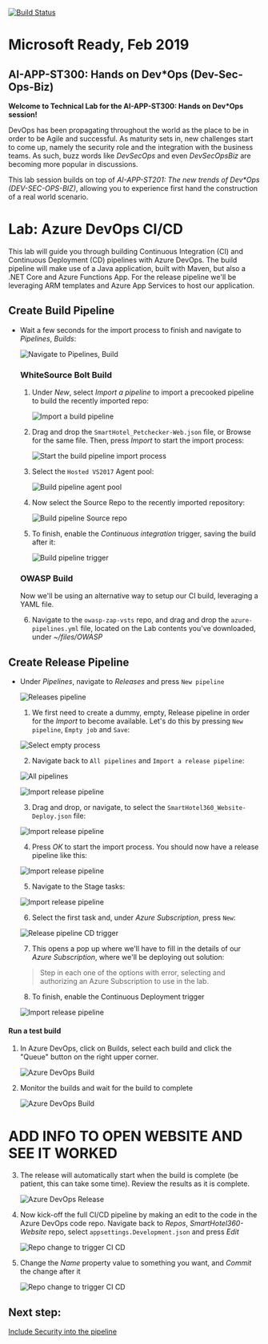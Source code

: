 [![Build Status](https://dev.azure.com/MSREADY19Sandbox/devsecopsbiz-session/_apis/build/status/technical-lab?branchName=master)](https://dev.azure.com/MSREADY19Sandbox/devsecopsbiz-session/_build/latest?definitionId=4&branchName=master)


# Microsoft Ready, Feb 2019
## AI-APP-ST300: Hands on Dev*Ops (Dev-Sec-Ops-Biz) 

**Welcome to Technical Lab for the AI-APP-ST300: Hands on Dev*Ops session!**

DevOps has been propagating throughout the world as the place to be in order to be Agile and successful. 
As maturity sets in, new challenges start to come up, namely the security role and the integration with the business teams. 
As such, buzz words like _DevSecOps_ and even _DevSecOpsBiz_ are becoming more popular in discussions. 

This lab session builds on top of _AI-APP-ST201: The new trends of Dev*Ops (DEV-SEC-OPS-BIZ)_, allowing you to experience first hand the construction of a real world scenario.

# Lab: Azure DevOps CI/CD

This lab will guide you through building Continuous Integration (CI) and Continuous Deployment (CD) pipelines with Azure DevOps. The build pipeline will make use of a Java application, built with Maven, but also a .NET Core and Azure Functions App.
For the release pipeline we'll be leveraging ARM templates and Azure App Services to host our application.

## Create Build Pipeline

* Wait a few seconds for the import process to finish and navigate to *Pipelines*, *Builds*:

    ![Navigate to Pipelines, Build](../img/AzureDevOpsLab-Builds-01.png)

    ### WhiteSource Bolt Build
    1. Under *New*, select *Import a pipeline* to import a precooked pipeline to build the recently imported repo:

        ![Import a build pipeline](../img/AzureDevOpsLab-Builds-02.png)

    2. Drag and drop the `SmartHotel_Petchecker-Web.json` file, or Browse for the same file. Then, press *Import* to start the import process:

        ![Start the build pipeline import process](../img/AzureDevOpsLab-Builds-03.png)
    
    3. Select the `Hosted VS2017` Agent pool:

        ![Build pipeline agent pool](../img/AzureDevOpsLab-Builds-04.png)

    4. Now select the Source Repo to the recently imported repository:

        ![Build pipeline Source repo](../img/AzureDevOpsLab-Builds-05.png)

    5. To finish, enable the *Continuous integration* trigger, saving the build after it:

        ![Build pipeline trigger](../img/AzureDevOpsLab-Builds-trigger.png)

    ### OWASP Build
    
    Now we'll be using an alternative way to setup our CI build, leveraging a YAML file.

    6. Navigate to the `owasp-zap-vsts` repo, and drag and drop the `azure-pipelines.yml` file, located on the Lab contents you've downloaded, under *~/files/OWASP*


## Create Release Pipeline

* Under *Pipelines*, navigate to *Releases* and press `New pipeline`

     ![Releases pipeline](../img/AzureDevOpsLab-Releases-01.png)

    1. We first need to create a dummy, empty, Release pipeline in order for the *Import* to become available. 
    Let's do this by pressing `New pipeline`, `Empty job` and `Save`:

    ![Select empty process](../img/AzureDevOpsLab-Releases-02.png)

    2. Navigate back to `All pipelines` and `Import a release pipeline`:

    ![All pipelines](../img/AzureDevOpsLab-Releases-04.png)

    ![Import release pipeline](../img/AzureDevOpsLab-Releases-05.png)

    3. Drag and drop, or navigate, to select the `SmartHotel360_Website-Deploy.json` file:

    ![Import release pipeline](../img/AzureDevOpsLab-Releases-06.png)

    4. Press *OK* to start the import process. You should now have a release pipeline like this:

    ![Import release pipeline](../img/AzureDevOpsLab-Releases-07.png)

    5. Navigate to the Stage tasks:

    ![Import release pipeline](../img/AzureDevOpsLab-Releases-08.png)

    6. Select the first task and, under *Azure Subscription*, press `New`:

    ![Release pipeline CD trigger](../img/AzureDevOpsLab-Releases-09.png)

    7. This opens a pop up where we'll have to fill in the details of our *Azure Subscription*, where we'll be deploying out solution:

    > Step in each one of the options with error, selecting and authorizing an Azure Subscription to use in the lab. 

    8. To finish, enable the Continuous Deployment trigger

    ![Import release pipeline](../img/AzureDevOpsLab-Releases-trigger.png)
    

#### Run a test build

1. In Azure DevOps, click on Builds, select each build and click the "Queue" button on the right upper corner.

    ![Azure DevOps Build](../img/AzureDevOpsLab-Builds-Run-01.png)

2. Monitor the builds and wait for the build to complete

    ![Azure DevOps Build](../img/AzureDevOpsLab-Builds-Run-end.png)

# ADD INFO TO OPEN WEBSITE AND SEE IT WORKED

3. The release will automatically start when the build is complete (be patient, this can take some time). Review the results as it is complete. 

    ![Azure DevOps Release](../img/AzureDevOpsLab-Releases-Run-executing.png)

4. Now kick-off the full CI/CD pipeline by making an edit to the  code in the Azure DevOps code repo.
Navigate back to *Repos*, *SmartHotel360-Website* repo, select `appsettings.Development.json` and press *Edit*

    ![Repo change to trigger CI CD](../img/AzureDevOpsLab-Repo-edit.png)

5. Change the *Name* property value to something you want, and *Commit* the change after it

    ![Repo change to trigger CI CD](../img/AzureDevOpsLab-Repo-commit.png)


## Next step:  
[Include Security into the pipeline](README-3-Security.md)
